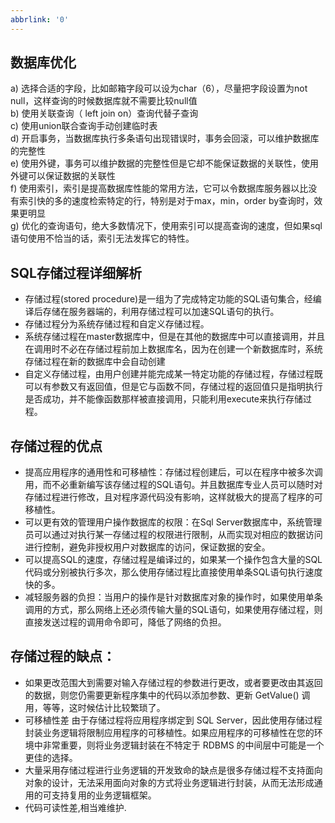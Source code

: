 ```yaml
---
abbrlink: '0'
---
```

## 数据库优化  
a) 选择合适的字段，比如邮箱字段可以设为char（6），尽量把字段设置为not null，这样查询的时候数据库就不需要比较null值  
b) 使用关联查询（ left join on）查询代替子查询  
c) 使用union联合查询手动创建临时表  
d) 开启事务，当数据库执行多条语句出现错误时，事务会回滚，可以维护数据库的完整性  
e) 使用外键，事务可以维护数据的完整性但是它却不能保证数据的关联性，使用外键可以保证数据的关联性  
f) 使用索引，索引是提高数据库性能的常用方法，它可以令数据库服务器以比没有索引快的多的速度检索特定的行，特别是对于max，min，order by查询时，效果更明显  
g) 优化的查询语句，绝大多数情况下，使用索引可以提高查询的速度，但如果sql语句使用不恰当的话，索引无法发挥它的特性。  

## SQL存储过程详细解析 
- 存储过程(stored procedure)是一组为了完成特定功能的SQL语句集合，经编译后存储在服务器端的，利用存储过程可以加速SQL语句的执行。
- 存储过程分为系统存储过程和自定义存储过程。
- 系统存储过程在master数据库中，但是在其他的数据库中可以直接调用，并且在调用时不必在存储过程前加上数据库名，因为在创建一个新数据库时，系统存储过程在新的数据库中会自动创建
- 自定义存储过程，由用户创建并能完成某一特定功能的存储过程，存储过程既可以有参数又有返回值，但是它与函数不同，存储过程的返回值只是指明执行是否成功，并不能像函数那样被直接调用，只能利用execute来执行存储过程。


## 存储过程的优点 
- 提高应用程序的通用性和可移植性：存储过程创建后，可以在程序中被多次调用，而不必重新编写该存储过程的SQL语句。并且数据库专业人员可以随时对存储过程进行修改，且对程序源代码没有影响，这样就极大的提高了程序的可移植性。
- 可以更有效的管理用户操作数据库的权限：在Sql Server数据库中，系统管理员可以通过对执行某一存储过程的权限进行限制，从而实现对相应的数据访问进行控制，避免非授权用户对数据库的访问，保证数据的安全。
- 可以提高SQL的速度，存储过程是编译过的，如果某一个操作包含大量的SQL代码或分别被执行多次，那么使用存储过程比直接使用单条SQL语句执行速度快的多。
- 减轻服务器的负担：当用户的操作是针对数据库对象的操作时，如果使用单条调用的方式，那么网络上还必须传输大量的SQL语句，如果使用存储过程，则直接发送过程的调用命令即可，降低了网络的负担。

## 存储过程的缺点：
- 如果更改范围大到需要对输入存储过程的参数进行更改，或者要更改由其返回的数据，则您仍需要更新程序集中的代码以添加参数、更新 GetValue() 调用，等等，这时候估计比较繁琐了。
- 可移植性差
由于存储过程将应用程序绑定到 SQL Server，因此使用存储过程封装业务逻辑将限制应用程序的可移植性。如果应用程序的可移植性在您的环境中非常重要，则将业务逻辑封装在不特定于 RDBMS 的中间层中可能是一个更佳的选择。 
- 大量采用存储过程进行业务逻辑的开发致命的缺点是很多存储过程不支持面向对象的设计，无法采用面向对象的方式将业务逻辑进行封装，从而无法形成通用的可支持复用的业务逻辑框架。
- 代码可读性差,相当难维护.
